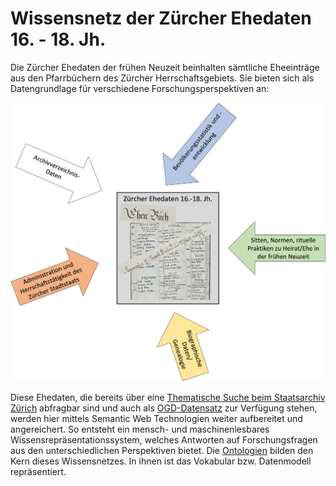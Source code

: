 # Wissensnetz der Zürcher Ehedaten 16. - 18. Jh.     

Die Zürcher Ehedaten der frühen Neuzeit beinhalten sämtliche Eheeinträge aus den Pfarrbüchern des Zürcher Herrschaftsgebiets. Sie bieten sich als Datengrundlage für verschiedene Forschungsperspektiven an: 

<div align="center"><img src="/images/Perspektiven_auf_Ehedaten.jpg" width="800"></div>


Diese Ehedaten, die bereits über eine [Thematische Suche beim Staatsarchiv Zürich](https://archives-quickaccess.ch/search/stazh/edb) abfragbar sind und auch als [OGD-Datensatz](https://www.zh.ch/de/politik-staat/opendata.html?keyword=ogd#/details/468@staatsarchiv-kanton-zuerich) zur Verfügung stehen, werden hier mittels Semantic Web Technologien weiter aufbereitet und angereichert. So entsteht ein mensch- und maschinenlesbares Wissensrepräsentationssystem, welches Antworten auf Forschungsfragen aus den unterschiedlichen Perspektiven bietet. Die [Ontologien](/ontology/) bilden den Kern dieses Wissensnetzes. In ihnen ist das Vokabular bzw. Datenmodell repräsentiert.

